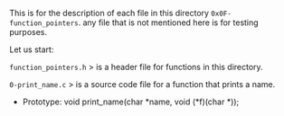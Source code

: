 This is for the description of each file in this directory `0x0F-function_pointers`.
any file that is not mentioned here is for testing purposes.

Let us start:

`function_pointers.h` > is a header file for functions in this directory.

`0-print_name.c` > is a source code file for a function that prints a name.
- Prototype: void print_name(char *name, void (*f)(char *));
